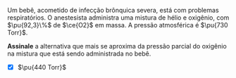 Um bebê, acometido de infecção brônquica severa, está com problemas respiratórios. O anestesista administra uma mistura de hélio e oxigênio, com $\pu{92,3}\%$ de $\ce{O2}$ em massa. A pressão atmosférica é $\pu{730 Torr}$.

**Assinale** a alternativa que mais se aproxima da pressão parcial do oxigênio na mistura que está sendo administrada no bebê.

- [x] $\pu{440 Torr}$

